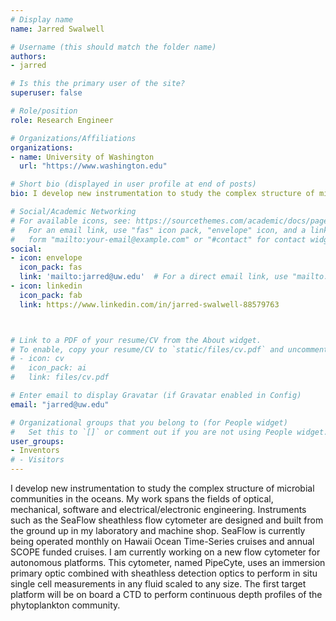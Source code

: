 ```yaml
---
# Display name
name: Jarred Swalwell

# Username (this should match the folder name)
authors:
- jarred

# Is this the primary user of the site?
superuser: false

# Role/position
role: Research Engineer

# Organizations/Affiliations
organizations:
- name: University of Washington
  url: "https://www.washington.edu"

# Short bio (displayed in user profile at end of posts)
bio: I develop new instrumentation to study the complex structure of microbial communities in the oceans. My work spans the fields of optical, mechanical, software and electrical/electronic engineering. Instruments such as the SeaFlow sheathless flow cytometer are designed and built from the ground up in my laboratory and machine shop. SeaFlow is currently being operated monthly on Hawaii Ocean Time-Series cruises and annual SCOPE funded cruises. I am currently working on a new flow cytometer for autonomous platforms. This cytometer, named PipeCyte, uses an immersion primary optic combined with sheathless detection optics to perform in situ single cell measurements in any fluid scaled to any size. The first target platform will be on board a CTD to perform continuous depth profiles of the phytoplankton community.

# Social/Academic Networking
# For available icons, see: https://sourcethemes.com/academic/docs/page-builder/#icons
#   For an email link, use "fas" icon pack, "envelope" icon, and a link in the
#   form "mailto:your-email@example.com" or "#contact" for contact widget.
social:
- icon: envelope
  icon_pack: fas
  link: 'mailto:jarred@uw.edu'  # For a direct email link, use "mailto:test@example.org".
- icon: linkedin
  icon_pack: fab
  link: https://www.linkedin.com/in/jarred-swalwell-88579763



# Link to a PDF of your resume/CV from the About widget.
# To enable, copy your resume/CV to `static/files/cv.pdf` and uncomment the lines below.
# - icon: cv
#   icon_pack: ai
#   link: files/cv.pdf

# Enter email to display Gravatar (if Gravatar enabled in Config)
email: "jarred@uw.edu"

# Organizational groups that you belong to (for People widget)
#   Set this to `[]` or comment out if you are not using People widget.
user_groups:
- Inventors
# - Visitors
---
```

I develop new instrumentation to study the complex structure of microbial communities in the oceans. My work spans the fields of optical, mechanical, software and electrical/electronic engineering. Instruments such as the SeaFlow sheathless flow cytometer are designed and built from the ground up in my laboratory and machine shop. SeaFlow is currently being operated monthly on Hawaii Ocean Time-Series cruises and annual SCOPE funded cruises. I am currently working on a new flow cytometer for autonomous platforms. This cytometer, named PipeCyte, uses an immersion primary optic combined with sheathless detection optics to perform in situ single cell measurements in any fluid scaled to any size. The first target platform will be on board a CTD to perform continuous depth profiles of the phytoplankton community.